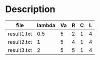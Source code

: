 # Description
file        |lambda|Va|R|C|L
------------|------|--|-|-|-
result1.txt |0.5   |5 |2|1|4
result2.txt |1     |5 |4|1|4
result3.txt |2     |5 |5|1|4

